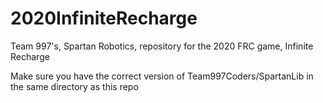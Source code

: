 # 2020InfiniteRecharge
Team 997's, Spartan Robotics, repository for the 2020 FRC game, Infinite Recharge

Make sure you have the correct version of Team997Coders/SpartanLib in the same directory as this repo
